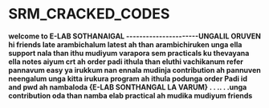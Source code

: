 # SRM_CRACKED_CODES
**welcome to E-LAB SOTHANAIGAL  ----------------------UNGALIL ORUVEN  hi friends late arambichalum latest ah than arambichiruken unga ella support nala than ithu mudiyum varapora sem practicals ku thevayana ella notes aiyum crt ah order padi ithula than eluthi vachikanum refer pannavum easy ya irukkum nan ennala mudinja contribution ah pannuven neengalum unga kitta irukura program ah ithula podunga order Padi id and pwd ah nambaloda {E-LAB SONTHANGAL LA VARUM} . . .. . .unga contribution oda than namba elab practical ah mudika mudiyum friends**
